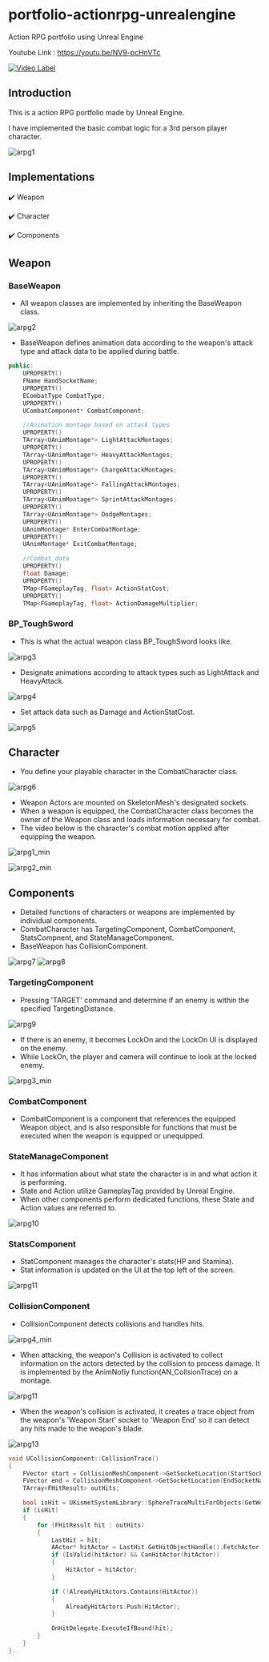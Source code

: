 # portfolio-actionrpg-unrealengine
Action RPG portfolio using Unreal Engine


Youtube Link : https://youtu.be/NV9-pcHnVTc


[![Video Label](http://img.youtube.com/vi/NV9-pcHnVTc/0.jpg)](https://youtu.be/NV9-pcHnVTc)

## Introduction
This is a action RPG portfolio made by Unreal Engine.


I have implemented the basic combat logic for a 3rd person player character.


![arpg1](https://user-images.githubusercontent.com/96270683/229277573-60205ff8-0400-4b84-bd82-76ed9fd2e4a8.PNG)


## Implementations
:heavy_check_mark: Weapon


:heavy_check_mark: Character


:heavy_check_mark: Components


## Weapon


### BaseWeapon
- All weapon classes are implemented by inheriting the BaseWeapon class.


![arpg2](https://user-images.githubusercontent.com/96270683/229282134-d7296db9-df8c-488e-be62-71448fbb9a6c.PNG)
- BaseWeapon defines animation data according to the weapon's attack type and attack data to be applied during battle.
``` c++
public:
	UPROPERTY()
	FName HandSocketName;
	UPROPERTY()
	ECombatType CombatType;
	UPROPERTY()
	UCombatComponent* CombatComponent;

	//Animation montage based on attack types
	UPROPERTY()
	TArray<UAnimMontage*> LightAttackMontages;
	UPROPERTY()
	TArray<UAnimMontage*> HeavyAttackMontages;
	UPROPERTY()
	TArray<UAnimMontage*> ChargeAttackMontages;
	UPROPERTY()
	TArray<UAnimMontage*> FallingAttackMontages;
	UPROPERTY()
	TArray<UAnimMontage*> SprintAttackMontages;
	UPROPERTY()
	TArray<UAnimMontage*> DodgeMontages;
	UPROPERTY()
	UAnimMontage* EnterCombatMontage;
	UPROPERTY()
	UAnimMontage* ExitCombatMontage;

	//Combat data
	UPROPERTY()
	float Damage;
	UPROPERTY()
	TMap<FGameplayTag, float> ActionStatCost;
	UPROPERTY()
	TMap<FGameplayTag, float> ActionDamageMultiplier;
```


### BP_ToughSword
- This is what the actual weapon class BP_ToughSword looks like.


![arpg3](https://user-images.githubusercontent.com/96270683/229283520-82812ffa-82f7-475b-a2fc-6da94f31b70d.PNG)
- Designate animations according to attack types such as LightAttack and HeavyAttack.


![arpg4](https://user-images.githubusercontent.com/96270683/229283564-6cfd2535-ee5a-4e45-801f-43823f85aae4.PNG)
- Set attack data such as Damage and ActionStatCost.


![arpg5](https://user-images.githubusercontent.com/96270683/229283590-fae7b03a-241f-4813-9f4e-0b8dacaf30d5.PNG)

## Character
- You define your playable character in the CombatCharacter class.


![arpg6](https://user-images.githubusercontent.com/96270683/229285673-18cd72fc-40f0-4fd0-bb80-af2790987e77.PNG)
- Weapon Actors are mounted on SkeletonMesh's designated sockets.
- When a weapon is equipped, the CombatCharacter class becomes the owner of the Weapon class and loads information necessary for combat.
- The video below is the character's combat motion applied after equipping the weapon.


![arpg1_min](https://user-images.githubusercontent.com/96270683/229287431-f8f93287-0787-4d95-9975-3cbcb6a4b0e3.gif)


![arpg2_min](https://user-images.githubusercontent.com/96270683/229287735-5707c1a1-cecc-4d7f-ab5d-b1fe8dfdfa3d.gif)




## Components
- Detailed functions of characters or weapons are implemented by individual components.
- CombatCharacter has TargetingComponent, CombatComponent, StatsCompnent, and StateManageComponent.
- BaseWeapon has CollisionComponent.

![arpg7](https://user-images.githubusercontent.com/96270683/229289945-b18177f6-bca6-4330-abac-d1adbe02e8a7.PNG)
![arpg8](https://user-images.githubusercontent.com/96270683/229289955-ef543a0c-e869-4256-a936-82ac905c7f6e.PNG)



### TargetingComponent
- Pressing 'TARGET' command and determine if an enemy is within the specified TargetingDistance.


![arpg9](https://user-images.githubusercontent.com/96270683/229327024-e8d47812-08f8-457a-b8f0-9ed42eb54961.PNG)
- If there is an enemy, it becomes LockOn and the LockOn UI is displayed on the enemy.
- While LockOn, the player and camera will continue to look at the locked enemy.


![arpg3_min](https://user-images.githubusercontent.com/96270683/229327013-a5b54d28-1c8e-411e-81ae-71a08eac819d.gif)
### CombatComponent
- CombatComponent is a component that references the equipped Weapon object, and is also responsible for functions that must be executed when the weapon is equipped or unequipped.


### StateManageComponent
- It has information about what state the character is in and what action it is performing.
- State and Action utilize GameplayTag provided by Unreal Engine.
- When other components perform dedicated functions, these State and Action values ​​are referred to.

![arpg10](https://user-images.githubusercontent.com/96270683/229327248-65516091-8150-4491-bb70-18d280fe6877.PNG)
### StatsComponent
- StatComponent manages the character's stats(HP and Stamina).
- Stat information is ​​updated on the UI at the top left of the screen.


![arpg11](https://user-images.githubusercontent.com/96270683/229327315-0a86f2db-6346-46fd-bd4a-e2af03b41b56.PNG)
### CollisionComponent
- CollisionComponent detects collisions and handles hits.


![arpg4_min](https://user-images.githubusercontent.com/96270683/229327623-ba78ca5d-3431-46ae-a530-d1e0644c7fb8.gif)
- When attacking, the weapon's Collision is activated to collect information on the actors detected by the collision to process damage. It is implemented by the AnimNofiy function(AN_CollsionTrace) on a montage.

  
![arpg11](https://github.com/hyklux/portfolio-actionrpg-unrealengine/assets/96270683/5c953057-bb16-4e6e-a315-c356b1d652d3)
- When the weapon's collision is activated, it creates a trace object from the weapon's 'Weapon Start' socket to 'Weapon End' so it can detect any hits made to the weapon's blade.

  
![arpg13](https://github.com/hyklux/portfolio-actionrpg-unrealengine/assets/96270683/ba183ffd-af31-49de-898b-c788b18a7332)
``` c++
void UCollisionComponent::CollisionTrace()
{
	FVector start = CollisionMeshComponent->GetSocketLocation(StartSocketName);
	FVector end = CollisionMeshComponent->GetSocketLocation(EndSocketName);
	TArray<FHitResult> outHits;

	bool isHit = UKismetSystemLibrary::SphereTraceMultiForObjects(GetWorld(), start, end, TRaceRadius, CollisionObjectTypes, false, ActorsToIgnore, DrawDebugType, outHits, false);
	if (isHit)
	{
		for (FHitResult hit : outHits)
		{
			LastHit = hit;
			AActor* hitActor = LastHit.GetHitObjectHandle().FetchActor();
			if (IsValid(hitActor) && CanHitActor(hitActor))
			{
				HitActor = hitActor;
			}

			if (!AlreadyHitActors.Contains(HitActor))
			{
				AlreadyHitActors.Push(HitActor);
			}

			OnHitDelegate.ExecuteIfBound(hit);
		}
	}
}.
```  
